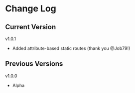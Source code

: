 # Change Log

## Current Version

v1.0.1

- Added attribute-based static routes (thank you @Job79!)

## Previous Versions

v1.0.0

- Alpha 
